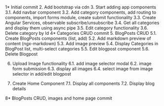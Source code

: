 1* Initial commit
2. Add bootstrap via cdn
3. Start adding app components
    3.1. Add navbar component
    3.2. Add category components, add routing to components, import forms module,
         create submit functionality
    3.3. Create Angular Services, observable subscribe/unsubscribe
    3.4. Get all categories and display them using async pipe
    3.5. Edit category functionality
    3.6. Delete category by Id
4* Categories CRUD commit
5. BlogPosts CRUD
    5.1. Create BlogPosts components (list, add)
    5.2. Add markdown preview of content (ngx-markdown)
    5.3. Add image preview
    5.4. Display Categories in BlogPost list, multi-select categories 
    5.5. Edit blogpost component
    5.6. Delete Blogpost

6. Upload Image functionality
    6.1. add image selector modal
    6.2. image form submission
    6.3. display all images
    6.4. select image from image selector in add/edit blogpost

7. Create Home Component
    7.1. Display all components
    7.2. Display blog details

8* BlogPosts CRUD, images and home page commit
